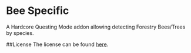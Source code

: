 Bee Specific
============

A Hardcore Questing Mode addon allowing detecting Forestry Bees/Trees by species.

##License
The license can be found [here](LICENSE.md).
